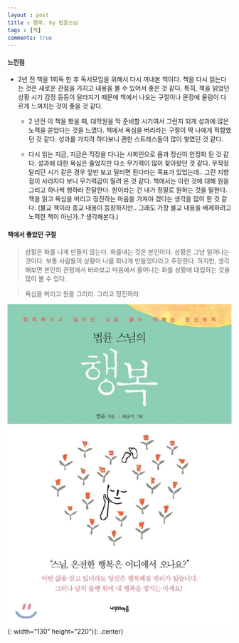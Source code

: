 ```yaml
---
layout : post
title : 행복. by 법륜스님
tags : [책]
comments: true
---
```

#### 느낀점 

- 2년 전 책을 1회독 한 후 독서모임을 위해서 다시 꺼내본 책이다. 책을 다시 읽는다는 것은 새로운 관점을 가지고 내용을 볼 수 있어서 좋은 것 같다. 특히, 책을 읽었던 상황 시기 감정 등등이 달라지기 때문에 책에서 나오는 구절이나 문장에 울림이 다르게 느껴지는 것이 좋을 것 같다. 

  - 2 년전 이 책을 봤을 때, 대학원을 막 준비할 시기여서 그런지 되게 성과에 많은 노력을 쏟았다는 것을 느꼈다. 책에서 욕심을 버리라는 구절이 딱 나에게 적합했던 것 같다. 성과를 가지려 하다보니 괜한 스트레스들이 많이 쌓였던 것 같다.

  - 다시 읽는 지금, 지금은 직장을 다니는 사회인으로 몸과 정신이 안정화 된 것 같다. 성과에 대한 욕심은 줄었지만 다소 무기력이 많이 찾아왔던 것 같다. 무작정 달리던 시기 같은 경우 앞만 보고 달리면 된다라는 목표가 있었는데.. 그런 지향점이 사라지다 보니 무기력감이 밀려 온 것 같다. 책에서는 이런 것에 대해 원을 그리고 하나씩 행하라 전달한다. 원이라는 건 내가 정말로 원하는 것을 말한다. 책을 읽고 욕심을 버리고 정진하는 마음을 가져야 겠다는 생각을 많이 한 것 같다. (불교 책이라 종교 내용이 등장하지만.. 그래도 가장 불교 내용을 배제하려고 노력한 책이 아닌가..? 생각해본다.)

#### 책에서 좋았던 구절
> 상황은 화를 나게 만들지 않는다. 화를내는 것은 본인이다. 상황은 그냥 일어나는 것이다. 보통 사람들이 상황이 나를 화나게 만들었다라고 주장한다. 하지만, 생각해보면 본인의 관점에서 바라보고 마음에서 울어나는 화를 상황에 대입하는 것을 많이 볼 수 있다. 

> 욕심을 버리고 원을 그리라. 그리고 정진하라.

  
![행복](../images/book-6.jpeg){: width="130" height="220"){: .center}
